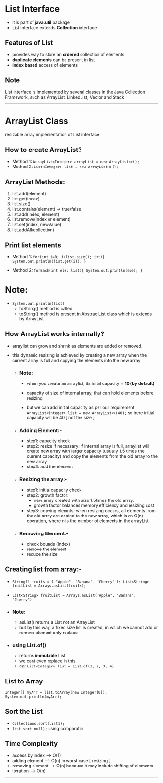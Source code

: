 # List Interface
- it is part of **java.util** package
- List interface extends **Collection** interface

## Features of List
- provides way to store an **ordered** collection of elements
- **duplicate elements** can be present in list
- **index based** access of elements

## Note
List interface is implemented by several classes in the Java Collection Framework, such as ArrayList, LinkedList, Vector and Stack

---

# ArrayList Class
resizable array implementation of List interface

## How to create ArrayList?
- Method 1: `ArrayList<Integer> arrayList = new ArrayList<>();`
- Method 2: `List<Integer> list = new ArrayList<>();`

## ArrayList Methods:
1. list.add(element)
2. list.get(index)
3. list.size()
4. list.contains(element)  -> true/false
5. list.add(index, element)
6. list.remove(index or element)
7. list.set(index, newValue)
8. list.addAll(collection)

## Print list elements
- Method 1:
  `
    for(int i=0; i<list.size(); i++){
	    System.out.println(list.get(i));
    }
  `

- Method 2:
  `
    forEach(int ele: list){
        System.out.println(ele);
    }
  `

# Note:
- `System.out.println(list)`
    - toString() method is called
    - toString() method is present in AbstractList class which is extends by ArrayList

## How ArrayList works internally?
- arraylist can grow and shrink as elements are added or removed.
- this dynamic resizing is achieved by creating a new array when the current array is full and copying the elements into the new array

    - ### Note:
	    - when you create an arraylist, its inital capacity = **10 (by default)**
	    - capacity of size of internal array, that can hold elements before resizing

        - but we can add initial capacity as per our requirement
          `ArrayList<Integer> list = new ArrayList<>(40);`
          so here initial capacity will be 40 [ not the size ]

    - ### Adding Element:-
        - step1: capacity check
        - step2: resize if necessary: if internal array is full, arraylist will create new array with larger capacity (usually 1.5 times the current capacity) and copy the elements from the old array to the new array
        - step3: add the element

    - ### Resizing the array:-
        - step1: initial capacity check
        - step2: growth factor: 
            - new array created with size 1.5times the old array. 
			- growth factor balances memory efficiency and resizing cost
        - step3: copying elemnts: when resizing occurs, all elements from the old array are copied to the new array, which is an O(n) operation, where n is the number of elements in the arrayList

    - ### Removing Element:-
        - check bounds (index)
        - remove the element
        - reduce the size
        
## Creating list from array:-
- `String[] fruits = { "Apple", "Banana", "Cherry" };
	List<String> fruitList = Arrays.asList(fruits);`

- `List<String> fruitList = Arrays.asList("Apple", "Banana", "Cherry");`

- ### Note: 
    - asList() returns a List<T> not an ArrayList<T>
    - but by this way, a fixed size list is created, in which we cannot add or remove element only replace

- ### using List.of()
    - returns **immutable** List<T>
	- we cant even replace in this
    - eg: `List<Integer> list = List.of(1, 2, 3, 4)`


## List to Array
`Integer[] myArr = list.toArray(new Integer[0]);`
`System.out.println(myArr);`

## Sort the List
- `Collections.sort(list1);`
- `list.sort(null);`   using comparator

## Time Complexity
- access by index --> O(1)
- adding element --> O(n)  in worst case [ resizing ]
- removing element --> O(n) because it may include shifting of elements
- iteration --> O(n)
    
---
